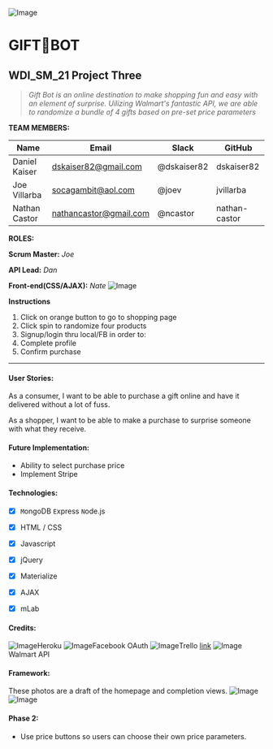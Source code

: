 ![Image](http://mlewislogic.com/wp-content/uploads/2011/05/ga.png)
# GIFT:gift:BOT
## WDI_SM_21 Project Three

> *Gift Bot is an online destination to make shopping fun and easy with an element of surprise. Uilizing Walmart's fantastic API, we are able to randomize a bundle of 4 gifts based on pre-set price parameters*

**TEAM MEMBERS:**

Name |  Email |	Slack |	GitHub
--- | --- | --- | ---
Daniel Kaiser |	dskaiser82@gmail.com |	@dskaiser82 |	dskaiser82
Joe Villarba |	socagambit@aol.com |	@joev |	jvillarba
Nathan Castor |	nathancastor@gmail.com |	@ncastor |	nathan-castor

**ROLES:**

  **Scrum Master:** *Joe*

  **API Lead:** *Dan*

  **Front-end(CSS/AJAX):** *Nate* 
![Image](/public/images/roles.jpg)

**Instructions**

1. Click on orange button to go to shopping page
2. Click spin to randomize four products
3. Signup/login thru local/FB in order to:
4. Complete profile
5. Confirm purchase

---
#### User Stories:
As a consumer, I want to be able to purchase a gift online and have it delivered without a lot of fuss.

As a shopper, I want to be able to make a purchase to surprise someone with what they receive.


#### Future Implementation:
- Ability to select purchase price
- Implement Stripe


#### Technologies:
- [x] `M`ongoDB  `E`xpress  `N`ode.js
- [x] HTML / CSS
- [x] Javascript
- [x] jQuery
- [x] Materialize
- [x] AJAX
- [x] mLab


#### Credits:
![Image](https://upload.wikimedia.org/wikipedia/en/a/a9/Heroku_logo.png)Heroku
![Image](https://upload.wikimedia.org/wikipedia/commons/7/7c/Facebook_New_Logo_%282015%29.svg)Facebook OAuth
![Image](https://upload.wikimedia.org/wikipedia/en/3/3e/Trello_Logo.png)Trello [link](https://trello.com/b/qqCaEBEb)
![Image](http://www6.pcmag.com/media/images/300400-walmart-logo.jpg?thumb=y) Walmart API


#### Framework:
These photos are a draft of the homepage and completion views.
![Image](/public/images/overall_frame.jpg)
![Image](/public/images/TY_model.jpg)

#### Phase 2:
- Use price buttons so users can choose their own price parameters.


